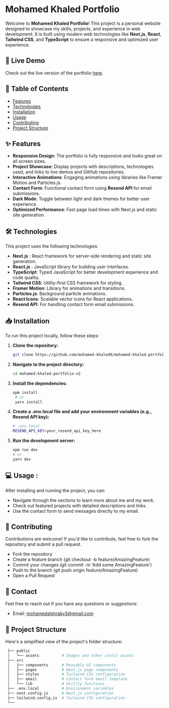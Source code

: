 # Mohamed Khaled Portfolio

Welcome to  **Mohamed Khaled Portfolio**! This project is a personal website designed to showcase my skills, projects, and experience in web development. It is built using modern web technologies like **Next.js**, **React**, **Tailwind CSS**, and **TypeScript** to ensure a responsive and optimized user experience.


## 🚀 Live Demo

Check out the live version of the portfolio [here](https://mohamed-khaled-software-engineer.netlify.app/).



## 📄 Table of Contents

- [Features](#features)
- [Technologies](#technologies)
- [Installation](#installation)
- [Usage](#usage)
- [Contributing](#contributing)
- [Project Structure](#project-structure)



## ✨ Features

- **Responsive Design**: The portfolio is fully responsive and looks great on all screen sizes.
- **Project Showcase**: Display projects with descriptions, technologies used, and links to live demos and GitHub repositories.
- **Interactive Animations**: Engaging animations using libraries like Framer Motion and Particles.js.
- **Contact Form**: Functional contact form using **Resend API** for email submissions.
- **Dark Mode**: Toggle between light and dark themes for better user experience.
- **Optimized Performance**: Fast page load times with Next.js and static site generation.



## 🛠️ Technologies

This project uses the following technologies:

- **Next.js** : React framework for server-side rendering and static site generation.
- **React.js** : JavaScript library for building user interfaces.
- **TypeScript**: Typed JavaScript for better development experience and code quality.
- **Tailwind CSS**: Utility-first CSS framework for styling.
- **Framer Motion**: Library for animations and transitions.
- **Particles.js**: Background particle animations.
- **React Icons**: Scalable vector icons for React applications.
- **Resend API**: For handling contact form email submissions.



## 📥 Installation

To run this project locally, follow these steps:

1. **Clone the repository:**

   ```bash
   git clone https://github.com/mohamed-khaled0/mohamed-khaled-portfolio-v2.git
2. **Navigate to the project directory:**

   ```bash
   cd mohamed-khaled-portfolio-v2
3. **Install the dependencies:**

   ```bash
   npm install
    # or
    yarn install
4. **Create a .env.local file and add your environment variables (e.g., Resend API key):**

   ```bash
   # .env.local
   RESEND_API_KEY=your_resend_api_key_here
5. **Run the development server:**

   ```bash
   npm run dev
   # or
   yarn dev

## 💻 Usage :
  After installing and running the project, you can:
- Navigate through the sections to learn more about me and my work.
- Check out featured projects with detailed descriptions and links.
- Use the contact form to send messages directly to my email.



## 🤝 Contributing
Contributions are welcome! If you'd like to contribute, feel free to fork the repository and submit a pull request.

- Fork the repository
- Create a feature branch (git checkout -b feature/AmazingFeature)
- Commit your changes (git commit -m 'Add some AmazingFeature')
- Push to the branch (git push origin feature/AmazingFeature)
- Open a Pull Request

## 📧 Contact
Feel free to reach out if you have any questions or suggestions:
- Email: mohamedalshraby3@gmail.com


## 📂 Project Structure
Here's a simplified view of the project's folder structure:


 ```bash
  ├── public
  │   └── assets          # Images and other static assets
  ├── src
  │   ├── components      # Reusable UI components
  │   ├── pages           # Next.js page components
  │   ├── styles          # Tailwind CSS configuration
  │   ├── email           # Contact form email template
  │   └── lib             # Utility functions
  ├── .env.local          # Environment variables
  ├── next.config.js      # Next.js configuration
  ├── tailwind.config.js  # Tailwind CSS configuration
  └──



